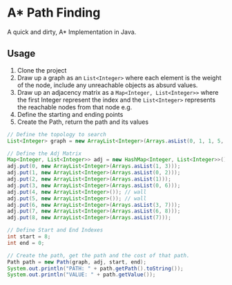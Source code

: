 A* Path Finding
===============

A quick and dirty, A* Implementation in Java.

## Usage

1. Clone the project  
2. Draw up a graph as an `List<Integer>` where each element is the weight of the node, include any unreachable objects as absurd values.  
3. Draw up an adjacency matrix as a `Map<Integer, List<Integer>>` where the
   first Integer represent the index and the `List<Integer>` represents the
   reachable nodes from that node e.g.  
4. Define the starting and ending points  
5. Create the Path, return the path and its values  

``` java
// Define the topology to search
List<Integer> graph = new ArrayList<Integer>(Arrays.asList(0, 1, 1, 5, 100, 100, 1, 1, 0));

// Define the Adj Matrix
Map<Integer, List<Integer>> adj = new HashMap<Integer, List<Integer>>();
adj.put(0, new ArrayList<Integer>(Arrays.asList(1, 3)));
adj.put(1, new ArrayList<Integer>(Arrays.asList(0, 2)));
adj.put(2, new ArrayList<Integer>(Arrays.asList(1)));
adj.put(3, new ArrayList<Integer>(Arrays.asList(0, 6)));
adj.put(4, new ArrayList<Integer>()); // wall
adj.put(5, new ArrayList<Integer>()); // wall
adj.put(6, new ArrayList<Integer>(Arrays.asList(3, 7)));
adj.put(7, new ArrayList<Integer>(Arrays.asList(6, 8)));
adj.put(8, new ArrayList<Integer>(Arrays.asList(7)));

// Define Start and End Indexes
int start = 8;
int end = 0;

// Create the path, get the path and the cost of that path.
Path path = new Path(graph, adj, start, end);
System.out.println("PATH: " + path.getPath().toString());
System.out.println("VALUE: " + path.getValue());
```
